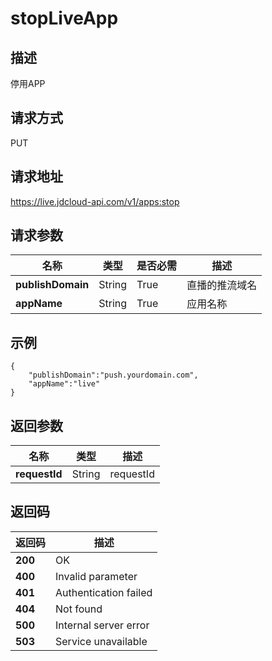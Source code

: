 # stopLiveApp


## 描述
停用APP

## 请求方式
PUT

## 请求地址
https://live.jdcloud-api.com/v1/apps:stop


## 请求参数
|名称|类型|是否必需|描述|
|---|---|---|---|
|**publishDomain**|String|True|直播的推流域名|
|**appName**|String|True|应用名称|


## 示例
    {
        "publishDomain":"push.yourdomain.com",
        "appName":"live"
    }

## 返回参数
|名称|类型|描述|
|---|---|---|
|**requestId**|String|requestId|


## 返回码
|返回码|描述|
|---|---|
|**200**|OK|
|**400**|Invalid parameter|
|**401**|Authentication failed|
|**404**|Not found|
|**500**|Internal server error|
|**503**|Service unavailable|
